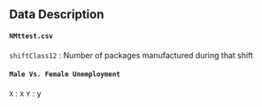 ## Data Description

#### `NMttest.csv`

`shiftClass12` : Number of packages manufactured during that shift


#### `Male Vs. Female Unemployment`

`X` : x
`Y` : y

